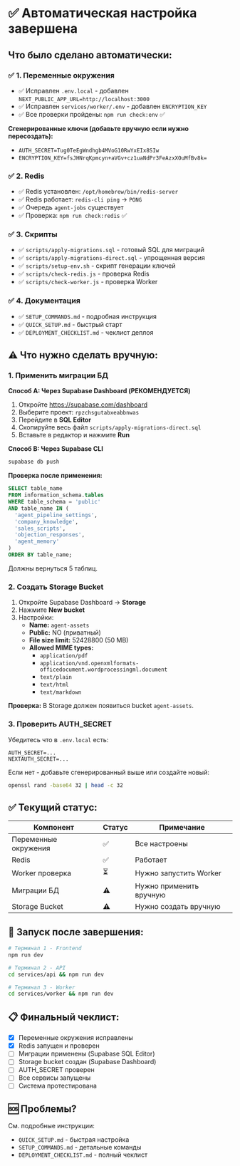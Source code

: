 # ✅ Автоматическая настройка завершена

## Что было сделано автоматически:

### ✅ 1. Переменные окружения
- ✅ Исправлен `.env.local` - добавлен `NEXT_PUBLIC_APP_URL=http://localhost:3000`
- ✅ Исправлен `services/worker/.env` - добавлен `ENCRYPTION_KEY`
- ✅ Все проверки пройдены: `npm run check:env` ✅

**Сгенерированные ключи (добавьте вручную если нужно пересоздать):**
- `AUTH_SECRET=Tug0TeEgWndhgb4MVoG10RwYxEIx8SIw`
- `ENCRYPTION_KEY=fsJHNrqKpmcyn+aVGv+cz1uaNdPr3FeAzxXOuMfBv8k=`

### ✅ 2. Redis
- ✅ Redis установлен: `/opt/homebrew/bin/redis-server`
- ✅ Redis работает: `redis-cli ping` → `PONG`
- ✅ Очередь `agent-jobs` существует
- ✅ Проверка: `npm run check:redis` ✅

### ✅ 3. Скрипты
- ✅ `scripts/apply-migrations.sql` - готовый SQL для миграций
- ✅ `scripts/apply-migrations-direct.sql` - упрощенная версия
- ✅ `scripts/setup-env.sh` - скрипт генерации ключей
- ✅ `scripts/check-redis.js` - проверка Redis
- ✅ `scripts/check-worker.js` - проверка Worker

### ✅ 4. Документация
- ✅ `SETUP_COMMANDS.md` - подробная инструкция
- ✅ `QUICK_SETUP.md` - быстрый старт
- ✅ `DEPLOYMENT_CHECKLIST.md` - чеклист деплоя

## ⚠️ Что нужно сделать вручную:

### 1. Применить миграции БД

**Способ A: Через Supabase Dashboard (РЕКОМЕНДУЕТСЯ)**
1. Откройте https://supabase.com/dashboard
2. Выберите проект: `rpzchsgutabxeabbnwas`
3. Перейдите в **SQL Editor**
4. Скопируйте весь файл `scripts/apply-migrations-direct.sql`
5. Вставьте в редактор и нажмите **Run**

**Способ B: Через Supabase CLI**
```bash
supabase db push
```

**Проверка после применения:**
```sql
SELECT table_name 
FROM information_schema.tables 
WHERE table_schema = 'public' 
AND table_name IN (
  'agent_pipeline_settings',
  'company_knowledge',
  'sales_scripts',
  'objection_responses',
  'agent_memory'
)
ORDER BY table_name;
```

Должны вернуться 5 таблиц.

### 2. Создать Storage Bucket

1. Откройте Supabase Dashboard → **Storage**
2. Нажмите **New bucket**
3. Настройки:
   - **Name:** `agent-assets`
   - **Public:** NO (приватный)
   - **File size limit:** 52428800 (50 MB)
   - **Allowed MIME types:**
     - `application/pdf`
     - `application/vnd.openxmlformats-officedocument.wordprocessingml.document`
     - `text/plain`
     - `text/html`
     - `text/markdown`

**Проверка:**
В Storage должен появиться bucket `agent-assets`.

### 3. Проверить AUTH_SECRET

Убедитесь что в `.env.local` есть:
```env
AUTH_SECRET=...
NEXTAUTH_SECRET=...
```

Если нет - добавьте сгенерированный выше или создайте новый:
```bash
openssl rand -base64 32 | head -c 32
```

## ✅ Текущий статус:

| Компонент | Статус | Примечание |
|-----------|--------|------------|
| Переменные окружения | ✅ | Все настроены |
| Redis | ✅ | Работает |
| Worker проверка | ⏳ | Нужно запустить Worker |
| Миграции БД | ⚠️ | Нужно применить вручную |
| Storage Bucket | ⚠️ | Нужно создать вручную |

## 🚀 Запуск после завершения:

```bash
# Терминал 1 - Frontend
npm run dev

# Терминал 2 - API
cd services/api && npm run dev

# Терминал 3 - Worker  
cd services/worker && npm run dev
```

## 📋 Финальный чеклист:

- [x] Переменные окружения исправлены
- [x] Redis запущен и проверен
- [ ] Миграции применены (Supabase SQL Editor)
- [ ] Storage bucket создан (Supabase Dashboard)
- [ ] AUTH_SECRET проверен
- [ ] Все сервисы запущены
- [ ] Система протестирована

## 🆘 Проблемы?

См. подробные инструкции:
- `QUICK_SETUP.md` - быстрая настройка
- `SETUP_COMMANDS.md` - детальные команды
- `DEPLOYMENT_CHECKLIST.md` - полный чеклист


